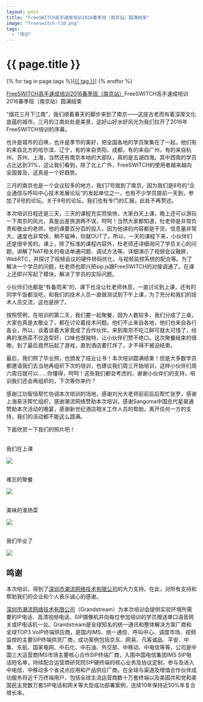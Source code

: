 ```yaml
---
layout: post
title: "FreeSWITCH高手速成培训2016春季班（南京站）圆满结束"
image: "freeswitch-t10.png"
tags:
  - "培训"
---
```


# {{ page.title }}

<div class="tags">
{% for tag in page.tags %}[<a class="tag" href="/tags.html#{{ tag }}">{{ tag }}</a>] {% endfor %}
</div>

[FreeSWITCH高手速成培训2016春季班（南京站）](http://x-y-t.cn/fst1604.html)FreeSWITCH高手速成培训2016春季班（南京站）圆满结束

“烟花三月下江南”，我们顺着春天的脚步来到了南京——这座古老而有着深厚文化底蕴的城市。三月的江南处处是美景，这好山好水好风光为我们拉开了2016年FreeSWITCH培训的序幕。

也许是城市的召唤，也许是季节的美好，把全国各地的学员聚集在了一起，他们有的来自北方的哈尔滨、辽宁，有的来自贵阳、成都，有的来自广州，有的来自杭州、苏州、上海，当然还有南京本地的大部队，真的是五湖四海。其中西南的学员占比达到31%，这让我们看到，除了北上广外，FreeSWITCH的使用者越来越向全国普及，这真是一个好趋势。

三月的南京也是一个会议较多的地方，我们7号就到了南京，因为我们是8号的“企业通信与呼叫中心技术发展论坛”的发起单位之一，也有不少学员提前一天到，参加了8号的论坛。关于8号的论坛，我们也有专门的汇报，此处不再赘述。

本次培训日程还是三天，三天的课程充实而愉快，大家白天上课，晚上还可以游玩一下南京的风光，真是出差旅游两不误，呵呵！当然大家都知道，杜老师是非常负责和敬业的老师，他的课要百分百的投入，因为他讲的内容都是干货，信息量非常大，速度也非常快，稍不留神，你就OUT了。所以，一天的课程下来，小伙伴们还是很辛苦的。课上，除了标准的课程内容外，杜老师还详细询问了学员关心的问题，讲解了NAT相关的电话单通问题、调试方法等。详细演示了视频会议融屏，WebRTC，并探讨了视频会议的硬件转码优化，与视频监控系统的配合等。为了解决一个学员的问题，杜老师也即兴把sip.js跟FreeSWITCH的对接调通了。在课上还即兴写起了模块，解决了学员的实际问题。

小伙伴们也都是“有备而来”的，课下也没让杜老师休息，一直讨论到上课，还有的同学午饭都没吃，和我们的技术人员一直做测试到下午上课，为了充分和我们的技术人员交流，这也是拼了。

按照惯例，在培训的第二天，我们要一起聚餐，因为人数较多，我们分成了三桌，大家也真是太敬业了，都在讨论着技术问题。他们不止来自各地，他们也来自各行各业，所以，谈着谈着大家竟成了合作伙伴。来到南京不吃江鲜可就太可惜了，经典的淮扬菜不仅造型好，口味也很独特，让小伙伴们赞不绝口。这次聚餐结束的很晚，到了最后竟然玩起了游戏，直到酒店要打烊了，才不得不被迫结束。

最后，我们照了毕业照，也颁发了结业让书！本次培训圆满结束！但是大多数学员都邀请我们去当地再组织下次的培训，也建议我们周三开始培训，这样小伙伴们周六周日就可以……你懂得，呵呵！这些我们都会考虑的，谢谢小伙伴们的支持，培训我们还会再组织的，下次等你来约？

感谢江功智恒帮忙协调本次培训的场地，感谢刘光大老师前前后后帮忙张罗，感谢上海易沃帮忙组织，感谢潮流网络赞助本次培训，感谢Sangoma中国总代星昊通赞助本次活动的晚宴，感谢新世纪酒店相关工作人员的帮助。离开任何一方的支持，我们的活动都不能这么圆满。

下面欣赏一下我们的照片吧！

</br>
<div style="text-align: left">我们在上课</div>
<p><img src="/images/fscnds2016/images_training/2016-04-09-1.png"  /></p>

</br>
<div style="text-align: left">难忘的聚餐</div>
<p><img src="/images/fscnds2016/images_training/2016-04-09-2.png"  /></p>

</br>
<div style="text-align: left">美味的淮扬菜</div>
<p><img src="/images/fscnds2016/images_training/2016-04-09-3.png"  /></p>

</br>
<div style="text-align: left">我们毕业了</div>
<p><img src="/images/fscnds2016/images_training/2016-04-09-4.png"  /></p>



## 鸣谢
本次培训，得到了[深圳市潮流网络技术有限公司](http://www.grandstream.cn/About.aspx?TypeId=15)的大力支持。在此，对所有支持和帮助我们的企业和个人表示诚心的感谢。

[深圳市潮流网络技术有限公司](http://www.grandstream.cn/About.aspx?TypeId=15)（Grandstream）为本次培训会提供实验环境所需要的IP电话、高清视频电话、SIP摄像机并向每位参加培训的学员赠送单口语音网关或IP电话机一台。Grandstream是全球知名的统一通讯和整体解决方案厂商和全球TOP3 VoIP终端供应商，是国内IMS、统一通信、呼叫中心、调度市场、视频监控的主要SIP终端供货厂商，成功案例包括京东、网易、凡客诚品、平安、中集、东航、国家电网、中石化、中石油、外交部、中移动、中电信等等，公司是中国三大运营商IMS市场主要核心合作SIP终端厂商，入围中国电信集团IMS SIP电话短名单，持续配合运营商研究院SIP硬终端的核心业务及协议定制，参与及进入中电信、中移动多个省试点应用和产品供应厂商。在全球与渠道及增值合作伙伴成功服务将近千万终端用户，包括全球主流运营商数十万套终端以及美国共和党和美国民主党数万套SIP电话和网关等大型成功部署案例，连续10年保持近50%年复合增长率。
